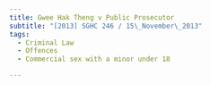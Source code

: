 ```yaml
---
title: Gwee Hak Theng v Public Prosecutor 
subtitle: "[2013] SGHC 246 / 15\_November\_2013"
tags:
  - Criminal Law
  - Offences
  - Commercial sex with a minor under 18

---
```


